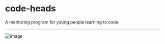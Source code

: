 # code-heads
A mentoring program for young people learning to code

---

![image](http://crodriguez1a.github.io/code-heads/img/logo_single_color.svg)